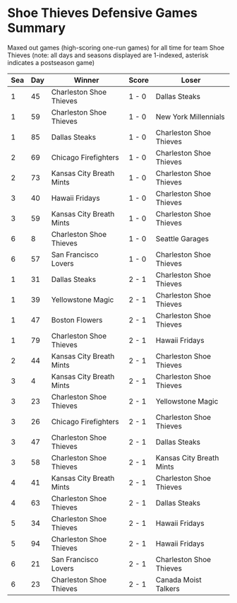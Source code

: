 # Shoe Thieves Defensive Games Summary



Maxed out games (high-scoring one-run games) for all time for team Shoe Thieves (note: all days and seasons displayed are 1-indexed, asterisk indicates a postseason game)


| Sea | Day | Winner | Score | Loser | 
| ------ |------ |------ |------ |------ |
| 1 | 45 | Charleston Shoe Thieves | 1 - 0 | Dallas Steaks | 
| 1 | 59 | Charleston Shoe Thieves | 1 - 0 | New York Millennials | 
| 1 | 85 | Dallas Steaks | 1 - 0 | Charleston Shoe Thieves | 
| 2 | 69 | Chicago Firefighters | 1 - 0 | Charleston Shoe Thieves | 
| 2 | 73 | Kansas City Breath Mints | 1 - 0 | Charleston Shoe Thieves | 
| 3 | 40 | Hawaii Fridays | 1 - 0 | Charleston Shoe Thieves | 
| 3 | 59 | Kansas City Breath Mints | 1 - 0 | Charleston Shoe Thieves | 
| 6 | 8 | Charleston Shoe Thieves | 1 - 0 | Seattle Garages | 
| 6 | 57 | San Francisco Lovers | 1 - 0 | Charleston Shoe Thieves | 
| 1 | 31 | Dallas Steaks | 2 - 1 | Charleston Shoe Thieves | 
| 1 | 39 | Yellowstone Magic | 2 - 1 | Charleston Shoe Thieves | 
| 1 | 47 | Boston Flowers | 2 - 1 | Charleston Shoe Thieves | 
| 1 | 79 | Charleston Shoe Thieves | 2 - 1 | Hawaii Fridays | 
| 2 | 44 | Kansas City Breath Mints | 2 - 1 | Charleston Shoe Thieves | 
| 3 | 4 | Kansas City Breath Mints | 2 - 1 | Charleston Shoe Thieves | 
| 3 | 23 | Charleston Shoe Thieves | 2 - 1 | Yellowstone Magic | 
| 3 | 26 | Chicago Firefighters | 2 - 1 | Charleston Shoe Thieves | 
| 3 | 47 | Charleston Shoe Thieves | 2 - 1 | Dallas Steaks | 
| 3 | 58 | Charleston Shoe Thieves | 2 - 1 | Kansas City Breath Mints | 
| 4 | 41 | Kansas City Breath Mints | 2 - 1 | Charleston Shoe Thieves | 
| 4 | 63 | Charleston Shoe Thieves | 2 - 1 | Dallas Steaks | 
| 5 | 34 | Charleston Shoe Thieves | 2 - 1 | Hawaii Fridays | 
| 5 | 94 | Charleston Shoe Thieves | 2 - 1 | Hawaii Fridays | 
| 6 | 21 | San Francisco Lovers | 2 - 1 | Charleston Shoe Thieves | 
| 6 | 23 | Charleston Shoe Thieves | 2 - 1 | Canada Moist Talkers | 


